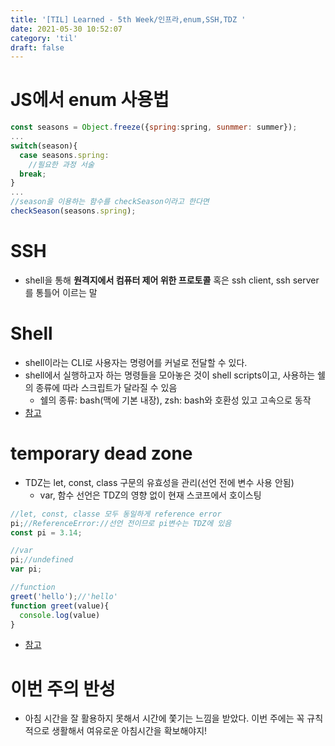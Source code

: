 ```yaml
---
title: '[TIL] Learned - 5th Week/인프라,enum,SSH,TDZ '
date: 2021-05-30 10:52:07
category: 'til'
draft: false
---
```


# JS에서 enum 사용법
```js
const seasons = Object.freeze({spring:spring, sunmmer: summer});
...
switch(season){
  case seasons.spring:
    //필요한 과정 서술
  break;
}
...
//season을 이용하는 함수를 checkSeason이라고 한다면
checkSeason(seasons.spring); 
```
# SSH
- shell을 통해 **원격지에서 컴퓨터 제어 위한 프로토콜** 혹은 ssh client, ssh server를 통틀어 이르는 말

# Shell
- shell이라는 CLI로 사용자는 명령어를 커널로 전달할 수 있다. 
- shell에서 실행하고자 하는 명령들을 모아놓은 것이 shell scripts이고, 사용하는 쉘의 종류에 따라 스크립트가 달라질 수 있음
  - 쉘의 종류: bash(맥에 기본 내장), zsh: bash와 호환성 있고 고속으로 동작
- [참고](https://futurecreator.github.io/2019/03/14/serverless-architecture/)

# temporary dead zone
- TDZ는 let, const, class 구문의 유효성을 관리(선언 전에 변수 사용 안됨)
  - var, 함수 선언은 TDZ의 영향 없이 현재 스코프에서 호이스팅
```js
//let, const, classe 모두 동일하게 reference error
pi;//ReferenceError://선언 전이므로 pi변수는 TDZ에 있음
const pi = 3.14;

//var
pi;//undefined
var pi;

//function
greet('hello');//'hello'
function greet(value){
  console.log(value)
}
```
- [참고](https://ui.toast.com/weekly-pick/ko_20191014)

# 이번 주의 반성
- 아침 시간을 잘 활용하지 못해서 시간에 쫓기는 느낌을 받았다. 이번 주에는 꼭 규칙적으로 생활해서 여유로운 아침시간을 확보해야지!
